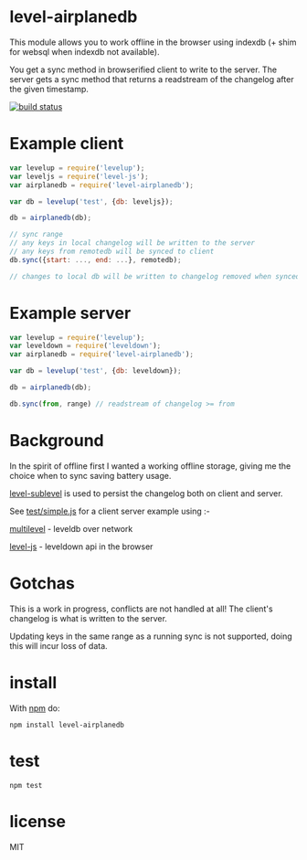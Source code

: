 # level-airplanedb

This module allows you to work offline in the browser using indexdb (+ shim for websql when indexdb not available).

You get a sync method in browserified client to write to the server.
The server gets a sync method that returns a readstream of the changelog
after the given timestamp.

[![build status](https://secure.travis-ci.org/JamesKyburz/level-airplanedb.svg)](http://travis-ci.org/JamesKyburz/level-airplanedb)

# Example client

``` js
var levelup = require('levelup');
var leveljs = require('level-js');
var airplanedb = require('level-airplanedb');

var db = levelup('test', {db: leveljs});

db = airplanedb(db);

// sync range
// any keys in local changelog will be written to the server
// any keys from remotedb will be synced to client
db.sync({start: ..., end: ...}, remotedb);

// changes to local db will be written to changelog removed when synced.
```

# Example server

``` js
var levelup = require('levelup');
var leveldown = require('leveldown');
var airplanedb = require('level-airplanedb');

var db = levelup('test', {db: leveldown});

db = airplanedb(db);

db.sync(from, range) // readstream of changelog >= from

```

# Background

In the spirit of offline first I wanted a working offline storage,
giving me the choice when to sync saving battery usage.

[level-sublevel](https://github.com/dominictarr/level-sublevel) is used to
persist the changelog both on client and server.

See [test/simple.js](https://github.com/JamesKyburz/level-airplanedb/blob/master/test/simple.js) for a client server example using :-

[multilevel](https://github.com/juliangruber/multilevel) - leveldb over
network

[level-js](https://github.com/maxogden/level.js) - leveldown api in the
browser

# Gotchas

This is a work in progress, conflicts are not handled at all!
The client's changelog is what is written to the server.

Updating keys in the same range as a running sync is not supported,
doing this will incur loss of data.

# install

With [npm](https://npmjs.org) do:

```
npm install level-airplanedb
```

# test

```
npm test
```

# license

MIT
